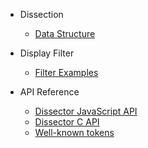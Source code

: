 - Dissection
  - [Data Structure](data-structure.md)

- Display Filter
  - [Filter Examples](filter-examples.md)

- API Reference
  - [Dissector JavaScript API](diss-api-js.md)
  - [Dissector C API](diss-api-c.md)
  - [Well-known tokens](well-known-tokens.md)
